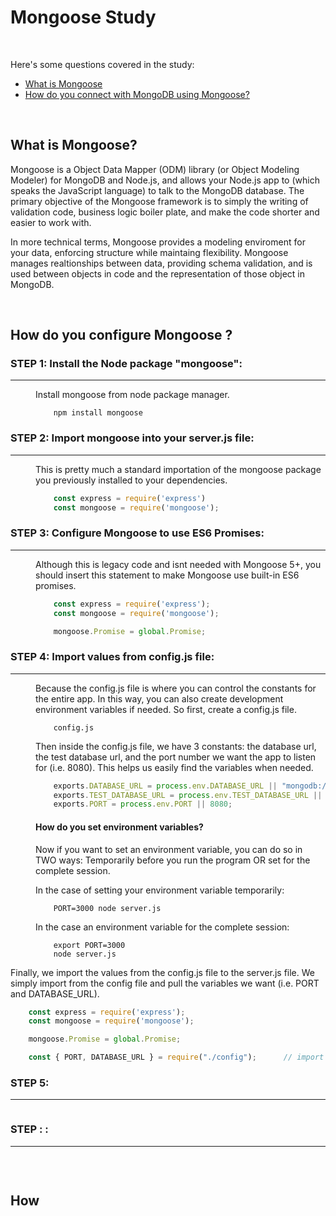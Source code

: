 # Mongoose Study

<br>

Here's some questions covered in the study:

* [What is Mongoose](#)
* [How do you connect with MongoDB using Mongoose?](#How-do-you-connect-with-MongoDB-using-Mongoose)

<br>

## What is Mongoose?
Mongoose is a Object Data Mapper (ODM) library (or Object Modeling Modeler) for MongoDB and Node.js, and allows your Node.js app to (which speaks the JavaScript language) to talk to the MongoDB database.  The primary objective of the Mongoose framework is to simply the writing of validation code, business logic boiler plate, and make the code shorter and easier to work with. 

In more technical terms, Mongoose provides a modeling enviroment for your data, enforcing structure while maintaing flexibility. Mongoose manages realtionships between data, providing schema validation, and is used between objects in code and the representation of those object in MongoDB.


<br>

## How do you configure Mongoose ?

<dl>

### STEP 1: Install the Node package "mongoose":
-----
<dd>

Install mongoose from node package manager.
```
    npm install mongoose
```
</dd>

### STEP 2: Import mongoose into your server.js file:
------
<dd>

This is pretty much a standard importation of the mongoose package you previously installed to your dependencies.
```JavaScript
    const express = require('express')                                       // import express.
    const mongoose = require('mongoose');                                    // import mongoose.
```
</dd>

### STEP 3: Configure Mongoose to use ES6 Promises:
------
<dd>

Although this is legacy code and isnt needed with Mongoose 5+, you should insert this statement to make Mongoose use built-in ES6 promises.
```JavaScript
    const express = require('express');
    const mongoose = require('mongoose');

    mongoose.Promise = global.Promise;                                      // Add ES6 Promise support.
```
</dd>

### STEP 4: Import values from config.js file:
------
<dd>

Because the config.js file is where you can control the constants for the entire app. In this way, you can also create development environment variables if
needed. So first, create a config.js file. 
```
    config.js
```
Then inside the config.js file, we have 3 constants: the database url, the test database url, and the port number we want the app to listen for (i.e. 8080). This helps us easily find the variables when needed.
```JavaScript
    exports.DATABASE_URL = process.env.DATABASE_URL || "mongodb://localhost/restaurants-app";
    exports.TEST_DATABASE_URL = process.env.TEST_DATABASE_URL || "mongodb://localhost/test-restaurants-app";
    exports.PORT = process.env.PORT || 8080;
```

#### How do you set environment variables?

<dd>

Now if you want to set an environment variable, you can do so in TWO ways: Temporarily before you run the program OR set for the complete session.

In the case of setting your environment variable temporarily:
```
    PORT=3000 node server.js
```
In the case an environment variable for the complete session:
```
    export PORT=3000
    node server.js
```

</dd>

Finally, we import the values from the config.js file to the server.js file.  We simply import from the config file and pull the variables we want (i.e. PORT and DATABASE_URL).
```Javascript
    const express = require('express');
    const mongoose = require('mongoose');

    mongoose.Promise = global.Promise;

    const { PORT, DATABASE_URL } = require("./config");      // import PORT and DATABASE_URL from config.js.
```

</dd>

### STEP 5: 
------
</dd>




```JavaScript

```
</dd>






</dl>








### STEP : :
------
</dd>


```JavaScript

```
</dd>


</dl>


<br>

## How

